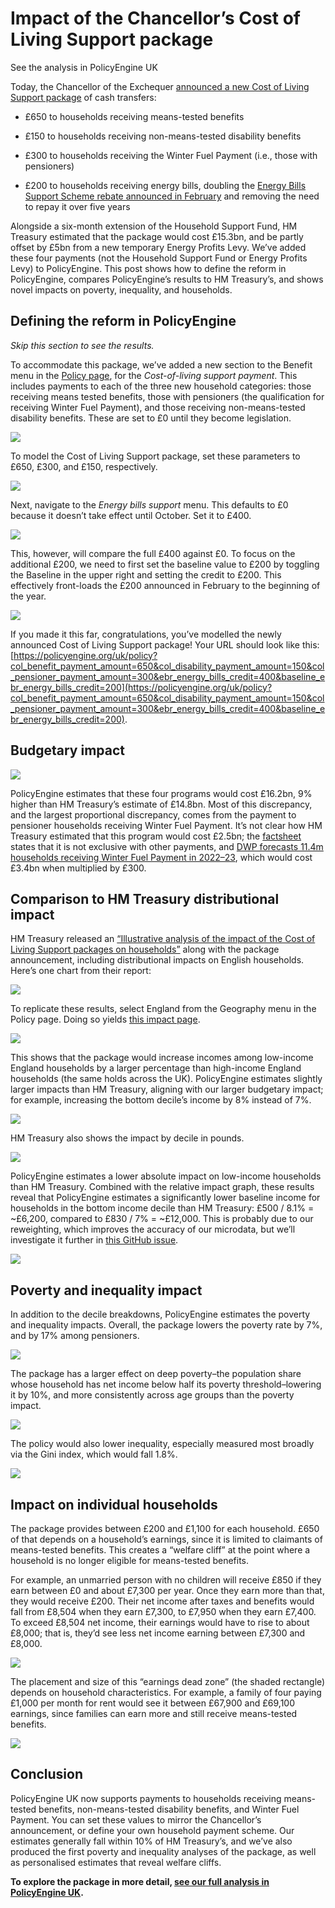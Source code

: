 
# Impact of the Chancellor’s Cost of Living Support package

See the analysis in PolicyEngine UK

Today, the Chancellor of the Exchequer [announced a new Cost of Living Support package](https://www.gov.uk/government/news/millions-of-most-vulnerable-households-will-receive-1200-of-help-with-cost-of-living) of cash transfers:

* £650 to households receiving means-tested benefits

* £150 to households receiving non-means-tested disability benefits

* £300 to households receiving the Winter Fuel Payment (i.e., those with pensioners)

* £200 to households receiving energy bills, doubling the [Energy Bills Support Scheme rebate announced in February](https://www.gov.uk/government/news/millions-to-receive-350-boost-to-help-with-rising-energy-costs) and removing the need to repay it over five years

Alongside a six-month extension of the Household Support Fund, HM Treasury estimated that the package would cost £15.3bn, and be partly offset by £5bn from a new temporary Energy Profits Levy. We’ve added these four payments (not the Household Support Fund or Energy Profits Levy) to PolicyEngine. This post shows how to define the reform in PolicyEngine, compares PolicyEngine’s results to HM Treasury’s, and shows novel impacts on poverty, inequality, and households.

## Defining the reform in PolicyEngine

*Skip this section to see the results.*

To accommodate this package, we’ve added a new section to the Benefit menu in the [Policy page](https://policyengine.org/uk/policy), for the *Cost-of-living support payment*. This includes payments to each of the three new household categories: those receiving means tested benefits, those with pensioners (the qualification for receiving Winter Fuel Payment), and those receiving non-means-tested disability benefits. These are set to £0 until they become legislation.

![](https://cdn-images-1.medium.com/max/3200/0*fKtwMJpHA8ua9nti)

To model the Cost of Living Support package, set these parameters to £650, £300, and £150, respectively.

![](https://cdn-images-1.medium.com/max/3200/0*niEvXilrDsNIERMK)

Next, navigate to the *Energy bills support* menu. This defaults to £0 because it doesn’t take effect until October. Set it to £400.

![](https://cdn-images-1.medium.com/max/3200/0*-QfroG-AojdZbEiv)

This, however, will compare the full £400 against £0. To focus on the additional £200, we need to first set the baseline value to £200 by toggling the Baseline in the upper right and setting the credit to £200. This effectively front-loads the £200 announced in February to the beginning of the year.

![](https://cdn-images-1.medium.com/max/3200/0*ZC3T6NytGLf7n9SM)

If you made it this far, congratulations, you’ve modelled the newly announced Cost of Living Support package! Your URL should look like this: [https://policyengine.org/uk/policy?col_benefit_payment_amount=650&col_disability_payment_amount=150&col_pensioner_payment_amount=300&ebr_energy_bills_credit=400&baseline_ebr_energy_bills_credit=200](https://policyengine.org/uk/policy?col_benefit_payment_amount=650&col_disability_payment_amount=150&col_pensioner_payment_amount=300&ebr_energy_bills_credit=400&baseline_ebr_energy_bills_credit=200).

## Budgetary impact

![](https://cdn-images-1.medium.com/max/4544/1*1QUONsnbioHZgnKl5cd3gw.png)

PolicyEngine estimates that these four programs would cost £16.2bn, 9% higher than HM Treasury’s estimate of £14.8bn. Most of this discrepancy, and the largest proportional discrepancy, comes from the payment to pensioner households receiving Winter Fuel Payment. It’s not clear how HM Treasury estimated that this program would cost £2.5bn; the [factsheet](https://www.gov.uk/government/publications/cost-of-living-support/cost-of-living-support-factsheet-26-may-2022) states that it is not exclusive with other payments, and [DWP forecasts 11.4m households receiving Winter Fuel Payment in 2022–23](https://www.gov.uk/government/publications/benefit-expenditure-and-caseload-tables-2021), which would cost £3.4bn when multiplied by £300.

## Comparison to HM Treasury distributional impact

HM Treasury released an [“Illustrative analysis of the impact of the Cost of Living Support packages on households”](https://assets.publishing.service.gov.uk/government/uploads/system/uploads/attachment_data/file/1078837/DA_May_2022_publication.pdf) along with the package announcement, including distributional impacts on English households. Here’s one chart from their report:

![](https://cdn-images-1.medium.com/max/3200/0*kNAJvbiWYIkVklP6)

To replicate these results, select England from the Geography menu in the Policy page. Doing so yields [this impact page](https://policyengine.org/uk/population-impact?col_benefit_payment_amount=650&col_disability_payment_amount=150&col_pensioner_payment_amount=300&ebr_energy_bills_credit=400&baseline_ebr_energy_bills_credit=200&baseline_country_specific=ENGLAND).

![](https://cdn-images-1.medium.com/max/3052/0*SIcutajl_eFEU4Mn)

This shows that the package would increase incomes among low-income England households by a larger percentage than high-income England households (the same holds across the UK). PolicyEngine estimates slightly larger impacts than HM Treasury, aligning with our larger budgetary impact; for example, increasing the bottom decile’s income by 8% instead of 7%.

![](https://cdn-images-1.medium.com/max/3200/0*sfXwma_6_dIT67cS)

HM Treasury also shows the impact by decile in pounds.

![](https://cdn-images-1.medium.com/max/3200/0*mhiMc1dHvacyjXnn)

PolicyEngine estimates a lower absolute impact on low-income households than HM Treasury. Combined with the relative impact graph, these results reveal that PolicyEngine estimates a significantly lower baseline income for households in the bottom income decile than HM Treasury: £500 / 8.1% = ~£6,200, compared to £830 / 7% = ~£12,000. This is probably due to our reweighting, which improves the accuracy of our microdata, but we’ll investigate it further in [this GitHub issue](https://github.com/PolicyEngine/policyengine/issues/740).

![](https://cdn-images-1.medium.com/max/3200/0*c0wwoflvFJ-eqqor)

## Poverty and inequality impact

In addition to the decile breakdowns, PolicyEngine estimates the poverty and inequality impacts. Overall, the package lowers the poverty rate by 7%, and by 17% among pensioners.

![](https://cdn-images-1.medium.com/max/3200/0*tMkZ4fTNtcOR4O6g)

The package has a larger effect on deep poverty–the population share whose household has net income below half its poverty threshold–lowering it by 10%, and more consistently across age groups than the poverty impact.

![](https://cdn-images-1.medium.com/max/3200/0*pwjC5NxVYM0sV9Rq)

The policy would also lower inequality, especially measured most broadly via the Gini index, which would fall 1.8%.

![](https://cdn-images-1.medium.com/max/3200/0*mQx7AjV1JbdzydRD)

## Impact on individual households

The package provides between £200 and £1,100 for each household. £650 of that depends on a household’s earnings, since it is limited to claimants of means-tested benefits. This creates a “welfare cliff” at the point where a household is no longer eligible for means-tested benefits.

For example, an unmarried person with no children will receive £850 if they earn between £0 and about £7,300 per year. Once they earn more than that, they would receive £200. Their net income after taxes and benefits would fall from £8,504 when they earn £7,300, to £7,950 when they earn £7,400. To exceed £8,504 net income, their earnings would have to rise to about £8,000; that is, they’d see less net income earning between £7,300 and £8,000.

![](https://cdn-images-1.medium.com/max/2916/0*SPY_UZBNq8oHBK_0)

The placement and size of this “earnings dead zone” (the shaded rectangle) depends on household characteristics. For example, a family of four paying £1,000 per month for rent would see it between £67,900 and £69,100 earnings, since families can earn more and still receive means-tested benefits.

![](https://cdn-images-1.medium.com/max/2948/0*wFCqcj0lTdjAlyFv)

## Conclusion

PolicyEngine UK now supports payments to households receiving means-tested benefits, non-means-tested disability benefits, and Winter Fuel Payment. You can set these values to mirror the Chancellor’s announcement, or define your own household payment scheme. Our estimates generally fall within 10% of HM Treasury’s, and we’ve also produced the first poverty and inequality analyses of the package, as well as personalised estimates that reveal welfare cliffs.

**To explore the package in more detail, [see our full analysis in PolicyEngine UK](https://policyengine.org/uk/population-impact?col_benefit_payment_amount=650&col_disability_payment_amount=150&col_pensioner_payment_amount=300&ebr_energy_bills_credit=400&baseline_ebr_energy_bills_credit=200).**
